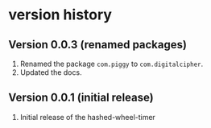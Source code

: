 # version history

## Version 0.0.3 (renamed packages)
1.  Renamed the package `com.piggy` to `com.digitalcipher`.
2.  Updated the docs.

## Version 0.0.1 (initial release)
1.  Initial release of the hashed-wheel-timer